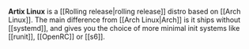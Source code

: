 **Artix Linux** is a [[Rolling release|rolling release]] distro based on [[Arch Linux]]. The main difference from [[Arch Linux|Arch]] is it ships without [[systemd]], and gives you the choice of more minimal init systems like [[runit]], [[OpenRC]] or [[s6]].